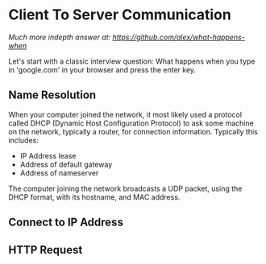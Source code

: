 Client To Server Communication
==============================

_Much more indepth answer at: https://github.com/alex/what-happens-when_

Let's start with a classic interview question: What happens when you type in
'google.com' in your browser and press the enter key.

Name Resolution
---------------

When your computer joined the network, it most likely used a protocol called
DHCP (Dynamic Host Configuration Protocol) to ask some machine on the network,
typically a router, for connection information. Typically this includes:

- IP Address lease
- Address of default gateway
- Address of nameserver

The computer joining the network broadcasts a UDP packet, using the DHCP format,
with its hostname, and MAC address.

Connect to IP Address
---------------------


HTTP Request
------------


